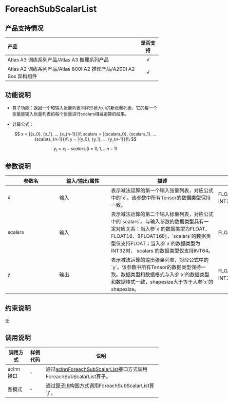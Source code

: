 # ForeachSubScalarList

## 产品支持情况

|产品             |  是否支持  |
|:-------------------------|:----------:|
|  <term>Atlas A3 训练系列产品/Atlas A3 推理系列产品</term>   |     √    |
|  <term>Atlas A2 训练系列产品/Atlas 800I A2 推理产品/A200I A2 Box 异构组件</term>     |     √    |

## 功能说明

- 算子功能：返回一个和输入张量列表同样形状大小的新张量列表，它的每一个张量是输入张量列表的每个张量进行scalars相减运算的结果。

- 计算公式：

  $$
  x = [{x_0}, {x_1}, ... {x_{n-1}}]\\
  scalars = [{scalars_0}, {scalars_1}, ... {scalars_{n-1}}]\\
  y = [{y_0}, {y_1}, ... {y_{n-1}}]\\
  $$

  $$
  y_i = x_i - scalars_i (i=0,1,...n-1)
  $$

## 参数说明

<table style="undefined;table-layout: fixed; width: 1005px"><colgroup>
  <col style="width: 170px">
  <col style="width: 170px">
  <col style="width: 352px">
  <col style="width: 213px">
  <col style="width: 100px">
  </colgroup>
  <thead>
    <tr>
      <th>参数名</th>
      <th>输入/输出/属性</th>
      <th>描述</th>
      <th>数据类型</th>
      <th>数据格式</th>
    </tr></thead>
  <tbody>
    <tr>
      <td>x</td>
      <td>输入</td>
      <td>表示减法运算的第一个输入张量列表，对应公式中的`x`。该参数中所有Tensor的数据类型保持一致。</td>
      <td>FLOAT32、FLOAT16、INT32、BFLOAT16</td>
      <td>ND</td>
    </tr>
    <tr>
      <td>scalars</td>
      <td>输入</td>
      <td>表示减法运算的第二个输入标量列表，对应公式中的`scalars`。与输入参数的数据类型具有一定对应关系：当入参`x`的数据类型为FLOAT、FLOAT16、BFLOAT16时，`scalars`的数据类型仅支持FLOAT；当入参`x`的数据类型为INT32时，`scalars`的数据类型仅支持INT64。</td>
      <td>FLOAT32、INT64</td>
      <td>ND</td>
    </tr>
    <tr>
      <td>y</td>
      <td>输出</td>
      <td>表示减法运算的输出张量列表，对应公式中的`y`。该参数中所有Tensor的数据类型保持一致。数据类型和数据格式与入参`x`的数据类型和数据格式一致，shapesize大于等于入参`x`的shapesize。</td>
      <td>FLOAT32、FLOAT16、INT32、BFLOAT16</td>
      <td>ND</td>
    </tr>
  </tbody></table>

## 约束说明

无

## 调用说明

| 调用方式   | 样例代码           | 说明                                         |
| ---------------- | --------------------------- | --------------------------------------------------- |
| aclnn接口  | - | 通过[aclnnForeachSubScalarList](docs/aclnnForeachSubScalarList.md)接口方式调用ForeachSubScalarList算子。 |
| 图模式 | -  | 通过[算子IR](op_graph/foreach_sub_scalar_list_proto.h)构图方式调用ForeachSubScalarList算子。         |

<!--[test_geir_foreach_sub_scalar_list](examples/test_geir_foreach_sub_scalar_list.cpp)-->
<!-- [test_aclnn_foreach_sub_scalar_list](examples/test_aclnn_foreach_sub_scalar_list.cpp) -->